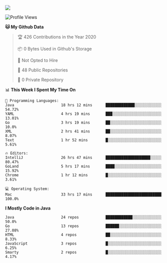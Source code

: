 
<a href="https://github.com/helloworlde">
  <img align="" src="https://github-readme-stats.vercel.app/api?username=helloworlde&show_icons=true&count_private=true" />
</a>

<!--START_SECTION:waka-->
![Profile Views](http://img.shields.io/badge/Profile%20Views-34-blue)

**🐱 My Github Data** 

> 🏆 426 Contributions in the Year 2020
 > 
> 📦 0 Bytes Used in Github's Storage 
 > 
> 🚫 Not Opted to Hire
 > 
> 📜 48 Public Repositories
 > 
> 🔑 0 Private Repository 
 > 
📊 **This Week I Spent My Time On** 

```text
💬 Programming Languages: 
Java                     18 hrs 12 mins      █████████████░░░░░░░░░░░░   54.72% 
YAML                     4 hrs 19 mins       ███░░░░░░░░░░░░░░░░░░░░░░   13.01% 
Go                       3 hrs 19 mins       ██░░░░░░░░░░░░░░░░░░░░░░░   10.0% 
XML                      2 hrs 41 mins       ██░░░░░░░░░░░░░░░░░░░░░░░   8.07% 
Text                     1 hr 52 mins        █░░░░░░░░░░░░░░░░░░░░░░░░   5.61%

🔥 Editors: 
IntelliJ                 26 hrs 47 mins      ████████████████████░░░░░   80.47% 
GoLand                   5 hrs 17 mins       ████░░░░░░░░░░░░░░░░░░░░░   15.92% 
Chrome                   1 hr 12 mins        █░░░░░░░░░░░░░░░░░░░░░░░░   3.61%

💻 Operating System: 
Mac                      33 hrs 17 mins      █████████████████████████   100.0%

```

**I Mostly Code in Java** 

```text
Java                     24 repos            ████████████░░░░░░░░░░░░░   50.0% 
Go                       13 repos            ██████░░░░░░░░░░░░░░░░░░░   27.08% 
HTML                     4 repos             ██░░░░░░░░░░░░░░░░░░░░░░░   8.33% 
JavaScript               3 repos             █░░░░░░░░░░░░░░░░░░░░░░░░   6.25% 
Smarty                   2 repos             █░░░░░░░░░░░░░░░░░░░░░░░░   4.17%

```



<!--END_SECTION:waka-->
